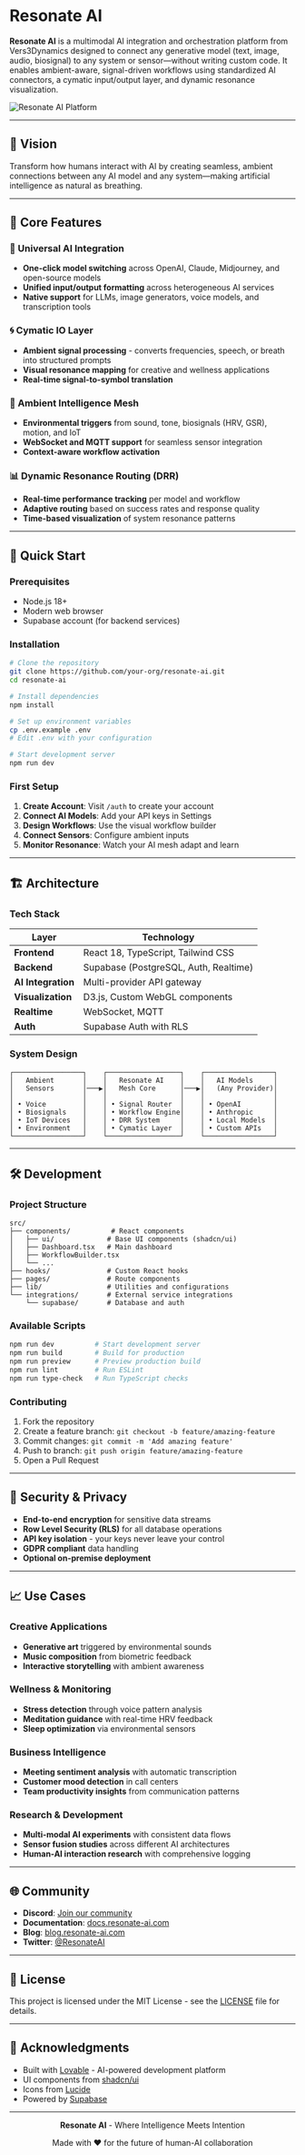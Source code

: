 # Resonate AI

**Resonate AI** is a multimodal AI integration and orchestration platform from Vers3Dynamics designed to connect any generative model (text, image, audio, biosignal) to any system or sensor—without writing custom code. It enables ambient-aware, signal-driven workflows using standardized AI connectors, a cymatic input/output layer, and dynamic resonance visualization.

![Resonate AI Platform](https://images.unsplash.com/photo-1677442136019-21780ecad995?w=1200&h=600&fit=crop&auto=format)

---

## 🌟 Vision

Transform how humans interact with AI by creating seamless, ambient connections between any AI model and any system—making artificial intelligence as natural as breathing.

---

## 🎯 Core Features

### 🧩 Universal AI Integration
- **One-click model switching** across OpenAI, Claude, Midjourney, and open-source models
- **Unified input/output formatting** across heterogeneous AI services
- **Native support** for LLMs, image generators, voice models, and transcription tools

### 🌀 Cymatic IO Layer
- **Ambient signal processing** - converts frequencies, speech, or breath into structured prompts
- **Visual resonance mapping** for creative and wellness applications
- **Real-time signal-to-symbol translation**

### 📡 Ambient Intelligence Mesh
- **Environmental triggers** from sound, tone, biosignals (HRV, GSR), motion, and IoT
- **WebSocket and MQTT support** for seamless sensor integration
- **Context-aware workflow activation**

### 📊 Dynamic Resonance Routing (DRR)
- **Real-time performance tracking** per model and workflow
- **Adaptive routing** based on success rates and response quality
- **Time-based visualization** of system resonance patterns

---

## 🚀 Quick Start

### Prerequisites
- Node.js 18+ 
- Modern web browser
- Supabase account (for backend services)

### Installation

```bash
# Clone the repository
git clone https://github.com/your-org/resonate-ai.git
cd resonate-ai

# Install dependencies
npm install

# Set up environment variables
cp .env.example .env
# Edit .env with your configuration

# Start development server
npm run dev
```

### First Setup

1. **Create Account**: Visit `/auth` to create your account
2. **Connect AI Models**: Add your API keys in Settings
3. **Design Workflows**: Use the visual workflow builder
4. **Connect Sensors**: Configure ambient inputs
5. **Monitor Resonance**: Watch your AI mesh adapt and learn

---

## 🏗️ Architecture

### Tech Stack

| Layer | Technology |
|-------|------------|
| **Frontend** | React 18, TypeScript, Tailwind CSS |
| **Backend** | Supabase (PostgreSQL, Auth, Realtime) |
| **AI Integration** | Multi-provider API gateway |
| **Visualization** | D3.js, Custom WebGL components |
| **Realtime** | WebSocket, MQTT |
| **Auth** | Supabase Auth with RLS |

### System Design

```
┌─────────────────┐    ┌──────────────────┐    ┌─────────────────┐
│   Ambient       │    │   Resonate AI    │    │   AI Models     │
│   Sensors       │───▶│   Mesh Core      │───▶│   (Any Provider)│
│                 │    │                  │    │                 │
│ • Voice         │    │ • Signal Router  │    │ • OpenAI        │
│ • Biosignals    │    │ • Workflow Engine│    │ • Anthropic     │
│ • IoT Devices   │    │ • DRR System     │    │ • Local Models  │
│ • Environment   │    │ • Cymatic Layer  │    │ • Custom APIs   │
└─────────────────┘    └──────────────────┘    └─────────────────┘
```

---

## 🛠️ Development

### Project Structure

```
src/
├── components/          # React components
│   ├── ui/             # Base UI components (shadcn/ui)
│   ├── Dashboard.tsx   # Main dashboard
│   ├── WorkflowBuilder.tsx
│   └── ...
├── hooks/              # Custom React hooks
├── pages/              # Route components
├── lib/                # Utilities and configurations
└── integrations/       # External service integrations
    └── supabase/       # Database and auth
```

### Available Scripts

```bash
npm run dev          # Start development server
npm run build        # Build for production
npm run preview      # Preview production build
npm run lint         # Run ESLint
npm run type-check   # Run TypeScript checks
```

### Contributing

1. Fork the repository
2. Create a feature branch: `git checkout -b feature/amazing-feature`
3. Commit changes: `git commit -m 'Add amazing feature'`
4. Push to branch: `git push origin feature/amazing-feature`
5. Open a Pull Request

---

## 🔐 Security & Privacy

- **End-to-end encryption** for sensitive data streams
- **Row Level Security (RLS)** for all database operations
- **API key isolation** - your keys never leave your control
- **GDPR compliant** data handling
- **Optional on-premise deployment**

---

## 📈 Use Cases

### Creative Applications
- **Generative art** triggered by environmental sounds
- **Music composition** from biometric feedback
- **Interactive storytelling** with ambient awareness

### Wellness & Monitoring
- **Stress detection** through voice pattern analysis
- **Meditation guidance** with real-time HRV feedback
- **Sleep optimization** via environmental sensors

### Business Intelligence
- **Meeting sentiment analysis** with automatic transcription
- **Customer mood detection** in call centers
- **Team productivity insights** from communication patterns

### Research & Development
- **Multi-modal AI experiments** with consistent data flows
- **Sensor fusion studies** across different AI architectures
- **Human-AI interaction research** with comprehensive logging

---

## 🌐 Community

- **Discord**: [Join our community](https://discord.gg/resonate-ai)
- **Documentation**: [docs.resonate-ai.com](https://docs.resonate-ai.com)
- **Blog**: [blog.resonate-ai.com](https://blog.resonate-ai.com)
- **Twitter**: [@ResonateAI](https://twitter.com/ResonateAI)

---

## 📄 License

This project is licensed under the MIT License - see the [LICENSE](LICENSE) file for details.

---

## 🙏 Acknowledgments

- Built with [Lovable](https://lovable.dev) - AI-powered development platform
- UI components from [shadcn/ui](https://ui.shadcn.com)
- Icons from [Lucide](https://lucide.dev)
- Powered by [Supabase](https://supabase.com)

---

<div align="center">
  <p><strong>Resonate AI</strong> - Where Intelligence Meets Intention</p>
  <p>Made with ❤️ for the future of human-AI collaboration</p>
</div>
